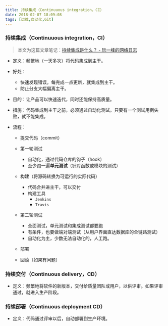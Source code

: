 ```yaml
---
title: 持续集成（Continuuous integration，CI）
date: 2018-02-07 18:09:08
tags: [运维,自动化,Git]
---
```


### 持续集成（Continuuous integration，CI）

>  本文为这篇文章笔记：[持续集成是什么？ - 阮一峰的网络日志](http://www.ruanyifeng.com/blog/2015/09/continuous-integration.html)

- 定义：频繁地（一天多次）将代码集成到主干。

- 好处：
  - 快速发现错误。每完成一点更新，就集成到主干。
  - 防止分支大幅偏离主干。

- 目的：让产品可以快速迭代，同时还能保持高质量。

- 措施：代码集成到主干之前，必须通过自动化测试。只要有一个测试用例失败，就不能集成。

- 流程：
  - 提交代码（commit）
  - 第一轮测试
    - 自动化，通过代码仓库的钩子（hook）
    - 至少跑一遍**单元测试**（针对函数或模块的测试）
  - 构建（将源码转换为可运行的实际代码）

    - 代码合并进主干，可以交付
    - 构建工具
      - `Jenkins`
      - `Travis`
  - 第二轮测试

    - 全面测试，单元测试和集成测试都要跑
    - 有条件，也要做端对端测试（从用户界面直达数据库的全链路测试）
    - 自动化为主，少数无法自动化的，人工跑。
  - 部署
  - 回滚（如果有问题）


### 持续交付（Continuous delivery，CD）

- 定义：频繁地将软件的新版本，交付给质量团队或用户，以供评审。如果评审通过，就进入生产阶段。

### 持续部署（Continuous deployment CD）

- 定义：代码通过评审以后，自动部署到生产环境。